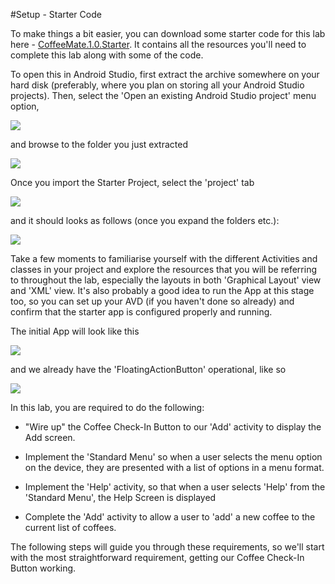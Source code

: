 #Setup - Starter Code

To make things a bit easier, you can download some starter code for this lab here - [CoffeeMate.1.0.Starter](../archives/CoffeeMate.1.0.Starter.zip). It contains all the resources you'll need to complete this lab along with some of the code.

To open this in Android Studio, first extract the archive somewhere on your hard disk (preferably, where you plan on storing all your Android Studio projects). Then, select the 'Open an existing Android Studio project' menu option, 

![](../img/lab202.png)

and browse to the folder you just extracted

![](../img/lab203.png)

Once you import the Starter Project, select the 'project' tab

![](../img/lab203a.png)

and it should looks as follows (once you expand the folders etc.):

![](../img/starter.png)

Take a few moments to familiarise yourself with the different Activities and classes in your project and explore the resources that you will be referring to throughout the lab, especially the layouts in both 'Graphical Layout' view and 'XML' view. It's also probably a good idea to run the App at this stage too, so you can set up your AVD (if you haven't done so already) and confirm that the starter app is configured properly and running.

The initial App will look like this

![](../img/starterapp1.png)

and we already have the 'FloatingActionButton' operational, like so 

![](../img/starterapp2.png)

In this lab, you are required to do the following:

- "Wire up" the Coffee Check-In Button to our 'Add' activity to display the Add screen.

- Implement the 'Standard Menu' so when a user selects the menu option on the device, they are presented with a list of options in a menu format.

- Implement the 'Help' activity, so that when a user selects 'Help' from the 'Standard Menu', the Help Screen is displayed

- Complete the 'Add' activity to allow a user to 'add' a new coffee to the current list of coffees.

The following steps will guide you through these requirements, so we'll start with the most straightforward requirement, getting our Coffee Check-In Button working.

 